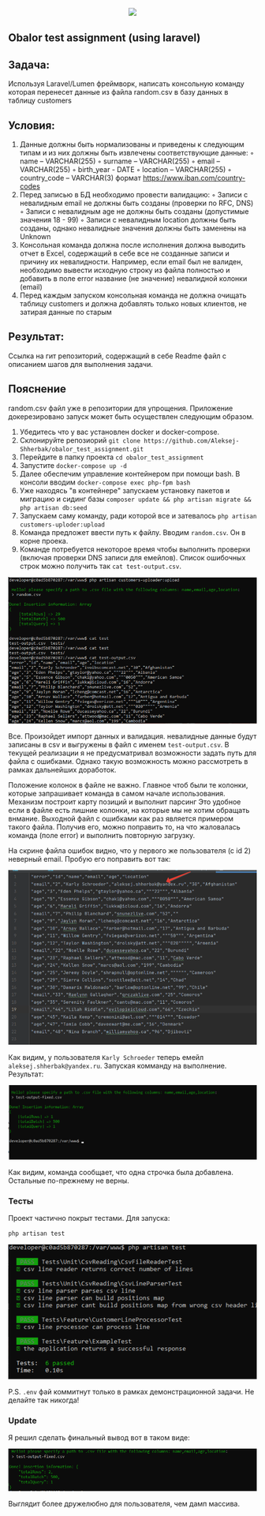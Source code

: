 <p align="center"><a href="https://laravel.com" target="_blank"><img src="https://raw.githubusercontent.com/laravel/art/master/logo-lockup/5%20SVG/2%20CMYK/1%20Full%20Color/laravel-logolockup-cmyk-red.svg" width="400"></a></p>

## Obalor test assignment (using laravel)

## Задача:
Используя Laravel/Lumen фреймворк, написать консольную команду которая перенесет данные из файла random.csv в базу данных в таблицу customers

## Условия:
1. Данные должны быть нормализованы и приведены к следующим типам и из них должны быть извлечены соответствующие данные:
◦ name – VARCHAR(255)
◦ surname – VARCHAR(255)
◦ email – VARCHAR(255)
◦ birth_year - DATE
◦ location – VARCHAR(255)
◦ country_code – VARCHAR(3) формат https://www.iban.com/country-codes
2. Перед записью в БД необходимо провести валидацию:
◦ Записи с невалидным email не должны быть созданы (проверки по RFC, DNS)
◦ Записи с невалидным age не должны быть созданы (допустимые значения 18 - 99)
◦ Записи с невалидным location должны быть созданы, однако невалидные значения должны быть заменены на Unknown
3. Консольная команда должна после исполнения должна выводить отчет в Excel, содержащий в себе все не созданные записи и причину их невалидности. Например, если email был не валиден, необходимо вывести исходную строку из файла полностью и добавить в поле error название (не значение) невалидной колонки (email)
4. Перед каждым запуском консольная команда не должна очищать таблицу customers и должна добавлять только новых клиентов, не затирая данные по старым

## Результат:
Ссылка на гит репозиторий, содержащий в себе Readme файл с описанием шагов для выполнения задачи.

## Пояснение

random.csv файл уже в репозитории для упрощения. Приложение
докерезировано запуск может быть осуществлен следующим образом.

1) Убедитесь что у вас установлен docker и docker-compose.
2) Склонируйте репозиорий `git clone https://github.com/Aleksej-Shherbak/obalor_test_assignment.git`
3) Перейдите в папку проекта `cd obalor_test_assignment` 
4) Запустите `docker-compose up -d`
5) Далее обеспечим управление контейнером при помощи bash. В консоли вводим `docker-compose exec php-fpm bash`
6) Уже находясь "в контейнере" запускаем установку пакетов и миграцию и сидинг базы `composer update && php artisan migrate && php artisan db:seed`
7) Запускаем саму команду, ради которой все и затевалось `php artisan customers-uploder:upload`
8) Команда предложет ввести путь к файлу. Вводим `random.csv`. Он в корне проека.
9) Команде потребуется некоторое время чтобы выполнить проверки (включая проверки DNS записи для емейлов). Список ошибочных строк можно получить так `cat test-output.csv`.

![example png](readme_images/readme.png)

Все. Произойдет импорт данных и валидация. невалидные данные будут записаны в 
csv и выгружены в файл с именем `test-output.csv`. В текущей реализации я не 
предусматривал возможности задать путь для файла с ошибками. Однако такую 
возможность можно рассмотреть в рамках дальнейших доработок. 

Положение колонок в файле не важно. Главное чтоб были те колонки, которые запрашивает
команда в самом начале использования. Механизм построит карту позиций и выполнит парсинг
Это удобное если в файле есть лишние колонки, на которые мы не хотим обращать внмание. Выходной
файл с ошибками как раз является примером такого файла. Получив его, можно поправить то, на что 
жаловалась команда (поле error) и выполнить повторную загрузку.

На скрине файла ошибок видно, что у первого же пользователя (с id 2) неверный email.
Пробую его поправить вот так:

![fixed_output_file_screen png](readme_images/fixed_output_file_screen.png)

Как видим, у пользователя `Karly Schroeder` теперь
емейл `aleksej.shherbak@yandex.ru`. Запуская комманду на 
выполнение. Результат:

![tests result_from_error_file](readme_images/result_from_error_file.png)

Как видим, команда сообщает, что одна строчка была добавлена. Остальные
по-прежнему не верны.

### Тесты

Проект частично покрыт тестами. Для запуска:

```bash
php artisan test 
```

![tests png](readme_images/tests.png)

P.S. `.env` фай коммитнут только в рамках демонстрационной задачи. Не делайте так никогда!

### Update 

Я решил сделать финальный вывод вот в таком виде:

![tests png](readme_images/output_fixes.png)

Выглядит более дружелюбно для пользователя, чем дамп массива.
